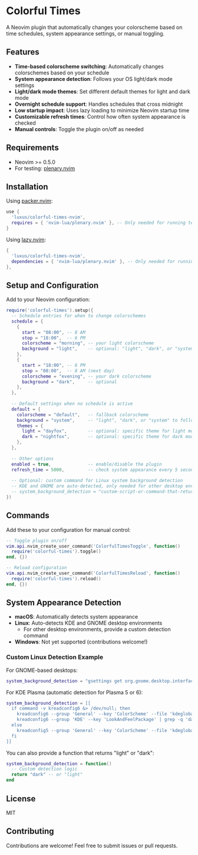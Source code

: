 # Colorful Times

A Neovim plugin that automatically changes your colorscheme based on time schedules, system appearance settings, or manual toggling.

## Features

- **Time-based colorscheme switching**: Automatically changes colorschemes based on your schedule
- **System appearance detection**: Follows your OS light/dark mode settings
- **Light/dark mode themes**: Set different default themes for light and dark mode
- **Overnight schedule support**: Handles schedules that cross midnight
- **Low startup impact**: Uses lazy loading to minimize Neovim startup time
- **Customizable refresh times**: Control how often system appearance is checked
- **Manual controls**: Toggle the plugin on/off as needed

## Requirements

- Neovim >= 0.5.0
- For testing: [plenary.nvim](https://github.com/nvim-lua/plenary.nvim)

## Installation

Using [packer.nvim](https://github.com/wbthomason/packer.nvim):

```lua
use {
  'luxus/colorful-times-nvim',
  requires = { 'nvim-lua/plenary.nvim' }, -- Only needed for running tests
}
```

Using [lazy.nvim](https://github.com/folke/lazy.nvim):

```lua
{
  'luxus/colorful-times-nvim',
  dependencies = { 'nvim-lua/plenary.nvim' }, -- Only needed for running tests
},
```

## Setup and Configuration

Add to your Neovim configuration:

```lua
require('colorful-times').setup({
  -- Schedule entries for when to change colorschemes
  schedule = {
    {
      start = "08:00", -- 8 AM
      stop = "18:00",  -- 6 PM
      colorscheme = "morning", -- your light colorscheme
      background = "light",    -- optional: "light", "dark", or "system"
    },
    {
      start = "18:00", -- 6 PM
      stop = "08:00",  -- 8 AM (next day)
      colorscheme = "evening", -- your dark colorscheme
      background = "dark",     -- optional
    },
  },
  
  -- Default settings when no schedule is active
  default = {
    colorscheme = "default",   -- fallback colorscheme
    background = "system",     -- "light", "dark", or "system" to follow OS settings
    themes = {
      light = "dayfox",        -- optional: specific theme for light mode (nil to use default)
      dark = "nightfox",       -- optional: specific theme for dark mode (nil to use default)
    },
  },
  
  -- Other options
  enabled = true,              -- enable/disable the plugin
  refresh_time = 5000,         -- check system appearance every 5 seconds (in ms)
  
  -- Optional: custom command for Linux system background detection
  -- KDE and GNOME are auto-detected, only needed for other desktop environments
  -- system_background_detection = "custom-script-or-command-that-returns-exit-code-0-for-dark"
})
```

## Commands

Add these to your configuration for manual control:

```lua
-- Toggle plugin on/off
vim.api.nvim_create_user_command('ColorfulTimesToggle', function()
  require('colorful-times').toggle()
end, {})

-- Reload configuration
vim.api.nvim_create_user_command('ColorfulTimesReload', function()
  require('colorful-times').reload()
end, {})
```

## System Appearance Detection

- **macOS**: Automatically detects system appearance
- **Linux**: Auto-detects KDE and GNOME desktop environments
  - For other desktop environments, provide a custom detection command
- **Windows**: Not yet supported (contributions welcome!)

### Custom Linux Detection Example

For GNOME-based desktops:
```lua
system_background_detection = "gsettings get org.gnome.desktop.interface color-scheme | grep -q 'prefer-dark'"
```

For KDE Plasma (automatic detection for Plasma 5 or 6):
```lua
system_background_detection = [[
  if command -v kreadconfig6 &> /dev/null; then
    kreadconfig6 --group 'General' --key 'ColorScheme' --file 'kdeglobals' | grep -q 'Dark' || 
    kreadconfig6 --group 'KDE' --key 'LookAndFeelPackage' | grep -q 'dark'
  else
    kreadconfig5 --group 'General' --key 'ColorScheme' --file 'kdeglobals' | grep -q 'Dark'
  fi
]]
```

You can also provide a function that returns "light" or "dark":
```lua
system_background_detection = function()
  -- Custom detection logic
  return "dark" -- or "light"
end
```

## License

MIT

## Contributing

Contributions are welcome! Feel free to submit issues or pull requests.